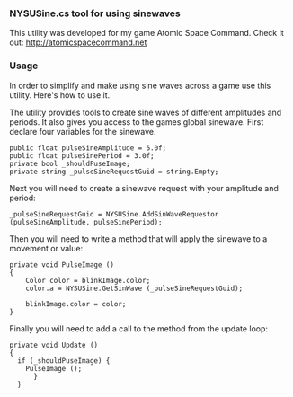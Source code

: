 ### NYSUSine.cs tool for using sinewaves
This utility was developed for my game Atomic Space Command. Check it out: http://atomicspacecommand.net

### Usage

In order to simplify and make using sine waves across a game use this utility. Here's how to use it.

The utility provides tools to create sine waves of different amplitudes and periods. It also gives you access to the games global sinewave. First declare four variables for the sinewave.

    public float pulseSineAmplitude = 5.0f;
    public float pulseSinePeriod = 3.0f;
    private bool _shouldPuseImage;
    private string _pulseSineRequestGuid = string.Empty;

Next you will need to create a sinewave request with your amplitude and period:

    _pulseSineRequestGuid = NYSUSine.AddSinWaveRequestor (pulseSineAmplitude, pulseSinePeriod);

Then you will need to write a method that will apply the sinewave to a movement or value:

    private void PulseImage ()
	{
		Color color = blinkImage.color;
		color.a = NYSUSine.GetSinWave (_pulseSineRequestGuid);

		blinkImage.color = color;
	}

Finally you will need to add a call to the method from the update loop:

    private void Update ()
    {
      if (_shouldPuseImage) {
        PulseImage ();
		  }
	  }
